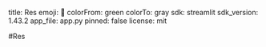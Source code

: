 title: Res
emoji: 🐢
colorFrom: green
colorTo: gray
sdk: streamlit
sdk_version: 1.43.2
app_file: app.py
pinned: false
license: mit

#Res

